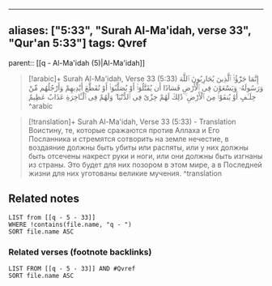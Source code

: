 
---
aliases: ["5:33", "Surah Al-Ma'idah, verse 33", "Qur'an 5:33"]
tags: Qvref
---

parent:: [[q - Al-Ma'idah (5)|Al-Ma'idah]]

> [!arabic]+ Surah Al-Ma'idah, Verse 33 (5:33)
> <span class="quran-arabic">إِنَّمَا جَزَٰٓؤُا۟ ٱلَّذِينَ يُحَارِبُونَ ٱللَّهَ وَرَسُولَهُۥ وَيَسْعَوْنَ فِى ٱلْأَرْضِ فَسَادًا أَن يُقَتَّلُوٓا۟ أَوْ يُصَلَّبُوٓا۟ أَوْ تُقَطَّعَ أَيْدِيهِمْ وَأَرْجُلُهُم مِّنْ خِلَـٰفٍ أَوْ يُنفَوْا۟ مِنَ ٱلْأَرْضِ ۚ ذَٰلِكَ لَهُمْ خِزْىٌ فِى ٱلدُّنْيَا ۖ وَلَهُمْ فِى ٱلْـَٔاخِرَةِ عَذَابٌ عَظِيمٌ</span>
^arabic

> [!translation]+ Surah Al-Ma'idah, Verse 33 (5:33) - Translation
> Воистину, те, которые сражаются против Аллаха и Его Посланника и стремятся сотворить на земле нечестие, в воздаяние должны быть убиты или распяты, или у них должны быть отсечены накрест руки и ноги, или они должны быть изгнаны из страны. Это будет для них позором в этом мире, а в Последней жизни для них уготованы великие мучения.
^translation



## Related notes
```dataview
LIST from [[q - 5 - 33]]
WHERE !contains(file.name, "q - ")
SORT file.name ASC
```

### Related verses (footnote backlinks)
```dataview
LIST FROM [[q - 5 - 33]] AND #Qvref
SORT file.name ASC
```


